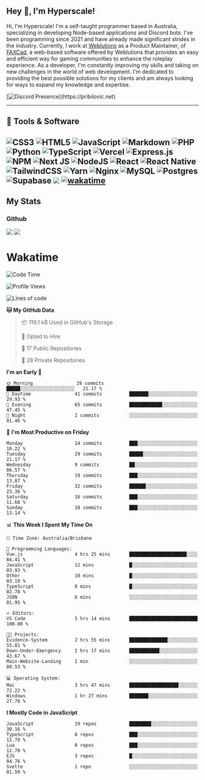 ## Hey 👋, I'm Hyperscale!

Hi, I'm Hyperscale! I'm a self-taught programmer based in Australia, specializing in developing Node-based applications and Discord bots. I've been programming since 2021 and have already made significant strides in the industry. Currently, I work at [Weblutions](https://weblutions.com) as a Product Maintainer, of [FAXCad](https://weblutions.com/store/faxcad), a web-based software offered by Weblutions that provides an easy and efficient way for gaming communities to enhance the roleplay experience. As a developer, I'm constantly improving my skills and taking on new challenges in the world of web development. I'm dedicated to providing the best possible solutions for my clients and am always looking for ways to expand my knowledge and expertise.

[![Discord Presence](https://lanyard.cnrad.dev/api/906061699562475581?=idleMessage=:Just%Chillin%With%My%Kangaroo!)](https://pribilovic.net)

<p align="center">
<a href="https://github.com/Hyperscale1">
</a>
</p>

---
## 🔧 Tools & Software

![CSS3](https://img.shields.io/badge/css3-%231572B6.svg?style=for-the-badge&logo=css3&logoColor=white) ![HTML5](https://img.shields.io/badge/html5-%23E34F26.svg?style=for-the-badge&logo=html5&logoColor=white) ![JavaScript](https://img.shields.io/badge/javascript-%23323330.svg?style=for-the-badge&logo=javascript&logoColor=%23F7DF1E)  ![Markdown](https://img.shields.io/badge/markdown-%23000000.svg?style=for-the-badge&logo=markdown&logoColor=white) ![PHP](https://img.shields.io/badge/php-%23777BB4.svg?style=for-the-badge&logo=php&logoColor=white) ![Python](https://img.shields.io/badge/python-3670A0?style=for-the-badge&logo=python&logoColor=ffdd54) ![TypeScript](https://img.shields.io/badge/typescript-%23007ACC.svg?style=for-the-badge&logo=typescript&logoColor=white) ![Vercel](https://img.shields.io/badge/vercel-%23000000.svg?style=for-the-badge&logo=vercel&logoColor=white) ![Express.js](https://img.shields.io/badge/express.js-%23404d59.svg?style=for-the-badge&logo=express&logoColor=%2361DAFB) ![NPM](https://img.shields.io/badge/NPM-%23000000.svg?style=for-the-badge&logo=npm&logoColor=white) ![Next JS](https://img.shields.io/badge/Next-black?style=for-the-badge&logo=next.js&logoColor=white) ![NodeJS](https://img.shields.io/badge/node.js-6DA55F?style=for-the-badge&logo=node.js&logoColor=white) ![React](https://img.shields.io/badge/react-%2320232a.svg?style=for-the-badge&logo=react&logoColor=%2361DAFB) ![React Native](https://img.shields.io/badge/react_native-%2320232a.svg?style=for-the-badge&logo=react&logoColor=%2361DAFB) ![TailwindCSS](https://img.shields.io/badge/tailwindcss-%2338B2AC.svg?style=for-the-badge&logo=tailwind-css&logoColor=white) ![Yarn](https://img.shields.io/badge/yarn-%232C8EBB.svg?style=for-the-badge&logo=yarn&logoColor=white) ![Nginx](https://img.shields.io/badge/nginx-%23009639.svg?style=for-the-badge&logo=nginx&logoColor=white) ![MySQL](https://img.shields.io/badge/mysql-%2300f.svg?style=for-the-badge&logo=mysql&logoColor=white) ![Postgres](https://img.shields.io/badge/postgres-%23316192.svg?style=for-the-badge&logo=postgresql&logoColor=white) ![Supabase](https://img.shields.io/badge/Supabase-3ECF8E?style=for-the-badge&logo=supabase&logoColor=white) ![](https://img.shields.io/badge/Ubuntu-E95420?style=for-the-badge&logo=ubuntu&logoColor=white) [![wakatime](https://wakatime.com/badge/user/6e098b16-30e8-493e-bf77-598fafbb912d.svg?style=for-the-badge)](https://wakatime.com/@6e098b16-30e8-493e-bf77-598fafbb912d) 
---
## My Stats

### Github
![](https://github-readme-stats.vercel.app/api?username=Hyperscale1&theme=blue-green)
![](https://github-readme-stats.vercel.app/api/top-langs/?username=Hyperscale1&theme=blue-green)

# Wakatime
<!--START_SECTION:waka-->
![Code Time](http://img.shields.io/badge/Code%20Time-749%20hrs%2029%20mins-blue)

![Profile Views](http://img.shields.io/badge/Profile%20Views-0-blue)

![Lines of code](https://img.shields.io/badge/From%20Hello%20World%20I%27ve%20Written-397.9%20thousand%20lines%20of%20code-blue)

**🐱 My GitHub Data** 

> 📦 119.1 kB Used in GitHub's Storage 
 > 
> 💼 Opted to Hire
 > 
> 📜 17 Public Repositories 
 > 
> 🔑 28 Private Repositories 
 > 
**I'm an Early 🐤** 

```text
🌞 Morning                29 commits          █████░░░░░░░░░░░░░░░░░░░░   21.17 % 
🌆 Daytime                41 commits          ███████░░░░░░░░░░░░░░░░░░   29.93 % 
🌃 Evening                65 commits          ████████████░░░░░░░░░░░░░   47.45 % 
🌙 Night                  2 commits           ░░░░░░░░░░░░░░░░░░░░░░░░░   01.46 % 
```
📅 **I'm Most Productive on Friday** 

```text
Monday                   14 commits          ███░░░░░░░░░░░░░░░░░░░░░░   10.22 % 
Tuesday                  29 commits          █████░░░░░░░░░░░░░░░░░░░░   21.17 % 
Wednesday                9 commits           ██░░░░░░░░░░░░░░░░░░░░░░░   06.57 % 
Thursday                 19 commits          ███░░░░░░░░░░░░░░░░░░░░░░   13.87 % 
Friday                   32 commits          ██████░░░░░░░░░░░░░░░░░░░   23.36 % 
Saturday                 16 commits          ███░░░░░░░░░░░░░░░░░░░░░░   11.68 % 
Sunday                   18 commits          ███░░░░░░░░░░░░░░░░░░░░░░   13.14 % 
```


📊 **This Week I Spent My Time On** 

```text
🕑︎ Time Zone: Australia/Brisbane

💬 Programming Languages: 
Vue.js                   4 hrs 25 mins       █████████████████████░░░░   84.41 % 
JavaScript               12 mins             █░░░░░░░░░░░░░░░░░░░░░░░░   03.93 % 
Other                    10 mins             █░░░░░░░░░░░░░░░░░░░░░░░░   03.19 % 
TypeScript               8 mins              █░░░░░░░░░░░░░░░░░░░░░░░░   02.78 % 
JSON                     6 mins              ░░░░░░░░░░░░░░░░░░░░░░░░░   01.95 % 

🔥 Editors: 
VS Code                  5 hrs 14 mins       █████████████████████████   100.00 % 

🐱‍💻 Projects: 
Evidence-System          2 hrs 55 mins       ██████████████░░░░░░░░░░░   55.81 % 
Down-Under-Emergency     2 hrs 17 mins       ███████████░░░░░░░░░░░░░░   43.67 % 
Main-Website-Landing     1 min               ░░░░░░░░░░░░░░░░░░░░░░░░░   00.53 % 

💻 Operating System: 
Mac                      3 hrs 47 mins       ██████████████████░░░░░░░   72.22 % 
Windows                  1 hr 27 mins        ███████░░░░░░░░░░░░░░░░░░   27.78 % 
```

**I Mostly Code in JavaScript** 

```text
JavaScript               19 repos            ████████░░░░░░░░░░░░░░░░░   30.16 % 
TypeScript               8 repos             ███░░░░░░░░░░░░░░░░░░░░░░   12.70 % 
Lua                      8 repos             ███░░░░░░░░░░░░░░░░░░░░░░   12.70 % 
EJS                      3 repos             █░░░░░░░░░░░░░░░░░░░░░░░░   04.76 % 
Svelte                   1 repo              ░░░░░░░░░░░░░░░░░░░░░░░░░   01.59 % 
```




<!--END_SECTION:waka-->
